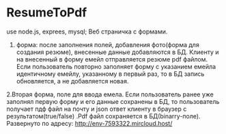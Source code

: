 # ResumeToPdf
 use node.js, exprees, mysql;
 Веб страничка с формами. 

1. форма: после заполнения полей, добавления фото(форма для создания резюме), внесенные данные добавляются в БД. 
 Клиенту и на внесенный в форму емейл отправляется резюме pdf файлом. Если пользователь повторно заполняет форму с указанием
емейла идентичному емейлу, указанному в первый раз, то в БД запись обновляется, а не добавляется новая.

2.Вторая форма, поле для ввода емела. Если пользователь ранее уже заполнял первую форму и его данные сохранены в БД, то 
пользователь получает пдф файл на почту и json ответ клиенту в браузер с результатом(true/false) .Pdf файл сохраняется в БД(binarry-поле).
Развернуто по адресу: http://env-7593322.mircloud.host/
 
 

